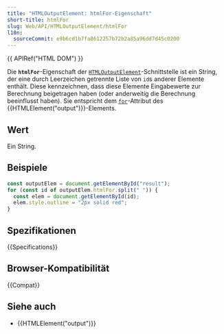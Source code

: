 ```yaml
---
title: "HTMLOutputElement: htmlFor-Eigenschaft"
short-title: htmlFor
slug: Web/API/HTMLOutputElement/htmlFor
l10n:
  sourceCommit: e9b6cd1b7fa8612257b72b2a85a96dd7d45c0200
---
```


{{ APIRef("HTML DOM") }}

Die **`htmlFor`**-Eigenschaft der [`HTMLOutputElement`](/de/docs/Web/API/HTMLOutputElement)-Schnittstelle ist ein String, der eine durch Leerzeichen getrennte Liste von `id`s anderer Elemente enthält. Diese kennzeichnen, dass diese Elemente Eingabewerte zur Berechnung beigetragen haben (oder anderweitig die Berechnung beeinflusst haben). Sie entspricht dem [`for`](/de/docs/Web/HTML/Reference/Elements/output#for)-Attribut des {{HTMLElement("output")}}-Elements.

## Wert

Ein String.

## Beispiele

```js
const outputElem = document.getElementById("result");
for (const id of outputElem.htmlFor.split(" ")) {
  const elem = document.getElementById(id);
  elem.style.outline = "2px solid red";
}
```

## Spezifikationen

{{Specifications}}

## Browser-Kompatibilität

{{Compat}}

## Siehe auch

- {{HTMLElement("output")}}
